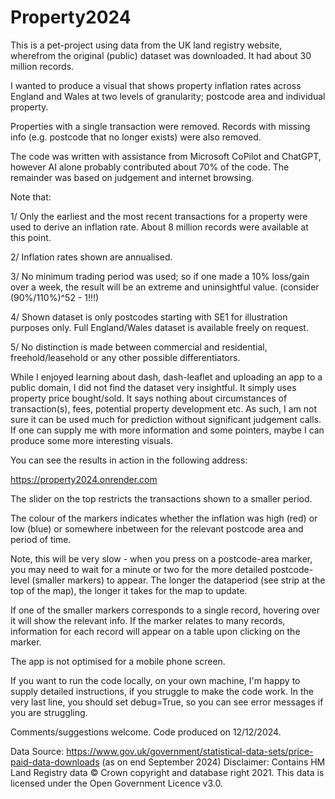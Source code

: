 # Property2024

This is a pet-project using data from the UK land registry website, wherefrom the original (public) dataset was downloaded. It had about 30 million records.

I wanted to produce a visual that shows property inflation rates across England and Wales at two levels of granularity; postcode area and individual property. 

Properties with a single transaction were removed. Records with missing info (e.g. postcode that no longer exists) were also removed. 

The code was written with assistance from Microsoft CoPilot and ChatGPT, however AI alone probably contributed about 70% of the code.
The remainder was based on judgement and internet browsing.

Note that: 

  1/ Only the earliest and the most recent transactions for a property were used to derive an inflation rate. About 8 million records were available at this point. 

  2/ Inflation rates shown are annualised.

  3/ No minimum trading period was used; so if one made a 10% loss/gain over a week, the result will be an extreme and uninsightful value. (consider (90%/110%)^52 - 1!!!)

  4/ Shown dataset is only postcodes starting with SE1 for illustration purposes only. Full England/Wales dataset is available freely on request.
  
  5/ No distinction is made between commercial and residential, freehold/leasehold or any other possible differentiators. 

While I enjoyed learning about dash, dash-leaflet and uploading an app to a public domain, I did not find the dataset very insightful. It simply uses property price bought/sold. It says nothing about circumstances of transaction(s), fees, potential property development etc. As such, I am not sure it can be used much for prediction without significant judgement calls. If one can supply me with more information and some pointers, maybe I can produce some more interesting visuals.


You can see the results in action in the following address: 

https://property2024.onrender.com


The slider on the top restricts the transactions shown to a smaller period.

The colour of the markers indicates whether the inflation was high (red) or low (blue) or somewhere inbetween for the relevant postcode area and period of time.

Note, this will be very slow - when you press on a postcode-area marker, you may need to wait for a minute or two for the more detailed postcode-level (smaller markers) to appear. The longer the dataperiod (see strip at the top of the map), the longer it takes for the map to update.

If one of the smaller markers corresponds to a single record, hovering over it will show the relevant info. If the marker relates to many records, information for each record will appear on a table upon clicking on the marker.

The app is not optimised for a mobile phone screen.

If you want to run the code locally, on your own machine, I'm happy to supply detailed instructions, if you struggle to make the code work. In the very last line, you should set debug=True, so you can see error messages if you are struggling. 

Comments/suggestions welcome. Code produced on 12/12/2024.

Data Source: https://www.gov.uk/government/statistical-data-sets/price-paid-data-downloads (as on end September 2024)
Disclaimer: Contains HM Land Registry data © Crown copyright and database right 2021. This data is licensed under the Open Government Licence v3.0.

